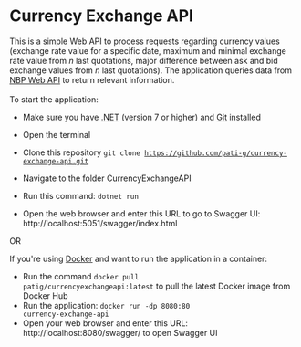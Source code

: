 # Currency Exchange API
This is a simple Web API to process requests regarding currency values (exchange rate value for a specific date, maximum and minimal exchange rate value from <i>n</i> last quotations, major difference between ask and bid exchange values from <i>n</i> last quotations).
The application queries data from [NBP Web API](http://api.nbp.pl/) to return relevant information.
<br><br>
To start the application:
- Make sure you have [.NET](https://dotnet.microsoft.com/en-us/download/dotnet) (version 7 or higher) and [Git](https://git-scm.com/downloads) installed
- Open the terminal
- Clone this repository <code>git clone https://github.com/pati-g/currency-exchange-api.git</code>
- Navigate to the folder CurrencyExchangeAPI

- Run this command: <code>dotnet run</code>
- Open the web browser and enter this URL to go to Swagger UI: http://localhost:5051/swagger/index.html

OR

If you're using [Docker](https://docs.docker.com/get-docker/) and want to run the application in a container:
- Run the command <code>docker pull patig/currencyexchangeapi:latest</code> to pull the latest Docker image from Docker Hub
- Run the application: <code>docker run -dp 8080:80 currency-exchange-api</code>
- Open your web browser and enter this URL: http://localhost:8080/swagger/ to open Swagger UI
